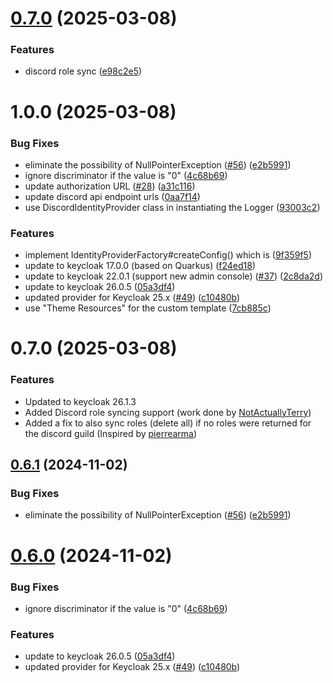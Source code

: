 # [0.7.0](https://github.com/maaroen/keycloak-discord/compare/v0.6.1...v0.7.0) (2025-03-08)


### Features

* discord role sync ([e98c2e5](https://github.com/maaroen/keycloak-discord/commit/e98c2e52aaf72afe1e8d5751f94dea824c8b85cb))

# 1.0.0 (2025-03-08)


### Bug Fixes

* eliminate the possibility of NullPointerException ([#56](https://github.com/maaroen/keycloak-discord/issues/56)) ([e2b5991](https://github.com/maaroen/keycloak-discord/commit/e2b5991c7ef33ee3ac6483ca00e3e854bb935371))
* ignore discriminator if the value is "0" ([4c68b69](https://github.com/maaroen/keycloak-discord/commit/4c68b69b0bf0d6421589e03e4baf8bbbe5138caa))
* update authorization URL ([#28](https://github.com/maaroen/keycloak-discord/issues/28)) ([a31c116](https://github.com/maaroen/keycloak-discord/commit/a31c116092183318fdbe09fa059a1f63bb0d794c))
* update discord api endpoint urls ([0aa7f14](https://github.com/maaroen/keycloak-discord/commit/0aa7f14edf48a5f9e8a75a68f530cfb1945935e9))
* use DiscordIdentityProvider class in instantiating the Logger ([93003c2](https://github.com/maaroen/keycloak-discord/commit/93003c28bc377577b5d4b218e3d89d984a3f1ae6))


### Features

* implement IdentityProviderFactory#createConfig() which is ([9f359f5](https://github.com/maaroen/keycloak-discord/commit/9f359f5f61848131f1b19994a2c75d6955bb9b27))
* update to keycloak 17.0.0 (based on Quarkus) ([f24ed18](https://github.com/maaroen/keycloak-discord/commit/f24ed1801141da1fbb58d0a58fafdb5aeb0bfa6e))
* update to keycloak 22.0.1 (support new admin console) ([#37](https://github.com/maaroen/keycloak-discord/issues/37)) ([2c8da2d](https://github.com/maaroen/keycloak-discord/commit/2c8da2da4b48ea081644deb7fc11931aba55ba8f))
* update to keycloak 26.0.5 ([05a3df4](https://github.com/maaroen/keycloak-discord/commit/05a3df43f21289762f72e3ac6780fd6b543d8c07))
* updated provider for Keycloak 25.x ([#49](https://github.com/maaroen/keycloak-discord/issues/49)) ([c10480b](https://github.com/maaroen/keycloak-discord/commit/c10480b79864a85817d20d48f949475020322090))
* use "Theme Resources" for the custom template ([7cb885c](https://github.com/maaroen/keycloak-discord/commit/7cb885cea7ae317ae071a2ac72956faa67d4fdf9))

# 0.7.0 (2025-03-08)
### Features
* Updated to keycloak 26.1.3
* Added Discord role syncing support (work done by [NotActuallyTerry](https://github.com/NotActuallyTerry/keycloak-discord))
* Added a fix to also sync roles (delete all) if no roles were returned for the discord guild (Inspired by [pierrearma](https://github.com/NotActuallyTerry/keycloak-discord/pull/2))

## [0.6.1](https://github.com/wadahiro/keycloak-discord/compare/v0.6.0...v0.6.1) (2024-11-02)


### Bug Fixes

* eliminate the possibility of NullPointerException ([#56](https://github.com/wadahiro/keycloak-discord/issues/56)) ([e2b5991](https://github.com/wadahiro/keycloak-discord/commit/e2b5991c7ef33ee3ac6483ca00e3e854bb935371))

# [0.6.0](https://github.com/wadahiro/keycloak-discord/compare/v0.5.0...v0.6.0) (2024-11-02)


### Bug Fixes

* ignore discriminator if the value is "0" ([4c68b69](https://github.com/wadahiro/keycloak-discord/commit/4c68b69b0bf0d6421589e03e4baf8bbbe5138caa))


### Features

* update to keycloak 26.0.5 ([05a3df4](https://github.com/wadahiro/keycloak-discord/commit/05a3df43f21289762f72e3ac6780fd6b543d8c07))
* updated provider for Keycloak 25.x ([#49](https://github.com/wadahiro/keycloak-discord/issues/49)) ([c10480b](https://github.com/wadahiro/keycloak-discord/commit/c10480b79864a85817d20d48f949475020322090))
